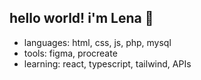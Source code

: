 ## hello world! i'm Lena 🐑

- languages: html, css, js, php, mysql
- tools: figma, procreate
- learning: react, typescript, tailwind, APIs

